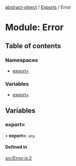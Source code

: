 [abstract-object](../README.md) / [Exports](../modules.md) / Error

# Module: Error

## Table of contents

### Namespaces

- [export&#x3D;](Error.export_.md)

### Variables

- [export&#x3D;](Error.md#export&#x3D;)

## Variables

### export&#x3D;

• **export=**: `any`

#### Defined in

[src/Error.js:2](https://github.com/snowyu/abstract-object/blob/ceeb1c3/src/Error.js#L2)
